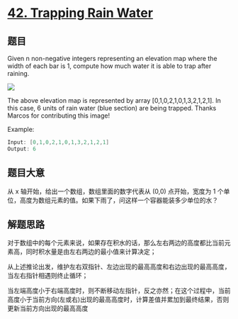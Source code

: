 # [42. Trapping Rain Water](https://leetcode.com/problems/trapping-rain-water/)

## 题目

Given n non-negative integers representing an elevation map where the width of each bar is 1, compute how much water it is able to trap after raining.

![](https://assets.leetcode.com/uploads/2018/10/22/rainwatertrap.png)


The above elevation map is represented by array [0,1,0,2,1,0,1,3,2,1,2,1]. In this case, 6 units of rain water (blue section) are being trapped. Thanks Marcos for contributing this image!


Example:

```c
Input: [0,1,0,2,1,0,1,3,2,1,2,1]
Output: 6
```

## 题目大意

从 x 轴开始，给出一个数组，数组里面的数字代表从 (0,0) 点开始，宽度为 1 个单位，高度为数组元素的值。如果下雨了，问这样一个容器能装多少单位的水？

## 解题思路

对于数组中的每个元素来说，如果存在积水的话，那么左右两边的高度都比当前元素高，同时积水量是由左右两边的最小值来计算决定；

从上述推论出发，维护左右双指针、左边出现的最高高度和右边出现的最高高度，当左右指针相遇则终止循环；

当左端高度小于右端高度时，则不断移动左指针，反之亦然；在这个过程中，当前高度小于当前方向(左或右)出现的最高高度时，计算差值并累加到最终结果，否则更新当前方向出现的最高高度